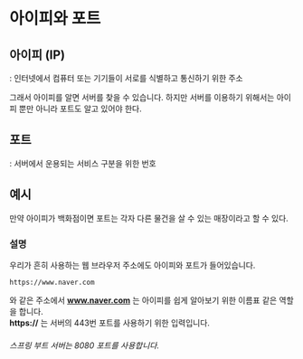 # 아이피와 포트
## 아이피 (IP)
: 인터넷에서 컴퓨터 또는 기기들이 서로를 식별하고 통신하기 위한 주소

그래서 아이피를 알면 서버를 찾을 수 있습니다. 하지만 서버를 이용하기 위해서는 아이피 뿐만 아니라 포트도 알고 있어야 한다.

## 포트
: 서버에서 운용되는 서비스 구분을 위한 번호

## 예시
만약 아이피가 백화점이면 포트는 각자 다른 물건을 살 수 있는 매장이라고 할 수 있다.

### 설명
우리가 흔히 사용하는 웹 브라우저 주소에도 아이피와 포트가 들어있습니다.

```
https://www.naver.com
```
와 같은 주소에서 **www.naver.com** 는 아이피를 쉽게 알아보기 위한 이름표 같은 역할을 합니다.<br>
**https://** 는 서버의 443번 포트를 사용하기 위한 입력입니다.

###### 스프링 부트 서버는 8080 포트를 사용합니다.